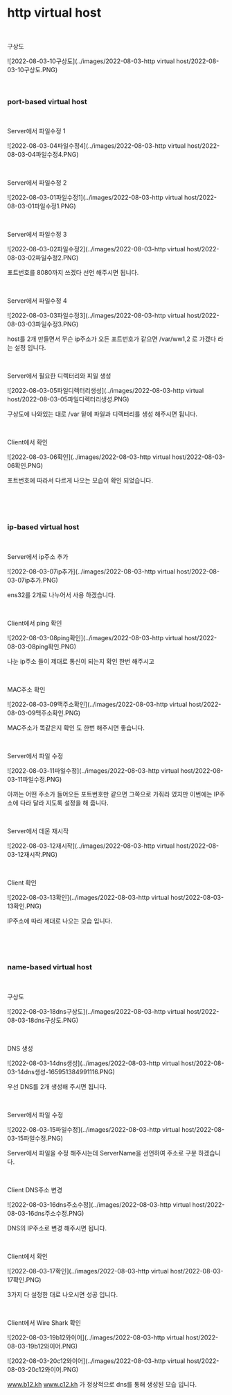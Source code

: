 # http virtual host

<br>

구상도

![2022-08-03-10구상도](../images/2022-08-03-http virtual host/2022-08-03-10구상도.PNG)

<br>

### port-based virtual host

<br>

Server에서 파일수정 1

![2022-08-03-04파일수정4](../images/2022-08-03-http virtual host/2022-08-03-04파일수정4.PNG)

<br>

Server에서 파일수정 2

![2022-08-03-01파일수정1](../images/2022-08-03-http virtual host/2022-08-03-01파일수정1.PNG)

<br>

Server에서 파일수정 3

![2022-08-03-02파일수정2](../images/2022-08-03-http virtual host/2022-08-03-02파일수정2.PNG)

포트번호를 8080까지 쓰겠다 선언 해주시면 됩니다.

<br>

Server에서 파일수정 4

![2022-08-03-03파일수정3](../images/2022-08-03-http virtual host/2022-08-03-03파일수정3.PNG)

host를 2개 만들면서 무슨 ip주소가 오든 포트번호가 같으면 /var/ww1,2 로 가겠다 라는 설정 입니다.

<br>

Server에서 필요한 디렉터리와 피일 생성

![2022-08-03-05파일디렉터리생성](../images/2022-08-03-http virtual host/2022-08-03-05파일디렉터리생성.PNG)

구상도에 나와있는 대로 /var 밑에 파일과 디렉터리를 생성 해주시면 됩니다.

<br>

Client에서 확인

![2022-08-03-06확인](../images/2022-08-03-http virtual host/2022-08-03-06확인.PNG)

포트번호에 따라서 다르게 나오는 모습이 확인 되었습니다.

<br>

<br>

<br>

### ip-based virtual host

<br>

Server에서 ip주소 추가

![2022-08-03-07ip추가](../images/2022-08-03-http virtual host/2022-08-03-07ip추가.PNG)

ens32를 2개로 나누어서 사용 하겠습니다.

<br>

Client에서 ping 확인

![2022-08-03-08ping확인](../images/2022-08-03-http virtual host/2022-08-03-08ping확인.PNG)

나눈 ip주소 들이 제대로 통신이 되는지 확인 한번 해주시고

<br>

MAC주소 확인

![2022-08-03-09맥주소확인](../images/2022-08-03-http virtual host/2022-08-03-09맥주소확인.PNG)

MAC주소가 똑같은지 확인 도 한번 해주시면 좋습니다.

<br>

Server에서 파일 수정

![2022-08-03-11파일수정](../images/2022-08-03-http virtual host/2022-08-03-11파일수정.PNG)

아까는 어떤 주소가 들어오든 포트번호만 같으면 그쪽으로 가줘라 였지만 이번에는 IP주소에 다라 달라 지도록 설정을 해 줍니다.

<br>

Server에서 데몬 재시작

![2022-08-03-12재시작](../images/2022-08-03-http virtual host/2022-08-03-12재시작.PNG)

<br>

Client 확인

![2022-08-03-13확인](../images/2022-08-03-http virtual host/2022-08-03-13확인.PNG)

IP주소에 따라 제대로 나오는 모습 입니다.

<br>

<br>

<br>

### name-based virtual host

<br>

구상도

![2022-08-03-18dns구상도](../images/2022-08-03-http virtual host/2022-08-03-18dns구상도.PNG)

<br>

DNS 생성

![2022-08-03-14dns생성](../images/2022-08-03-http virtual host/2022-08-03-14dns생성-165951384991116.PNG)

우선 DNS를 2개 생성해 주시면 됩니다.

<br>

Server에서 파일 수정

![2022-08-03-15파일수정](../images/2022-08-03-http virtual host/2022-08-03-15파일수정.PNG)

Server에서 파일을 수정 해주시는데 ServerName을 선언하여 주소로 구분 하겠습니다.

<br>

Client DNS주소 변경

![2022-08-03-16dns주소수정](../images/2022-08-03-http virtual host/2022-08-03-16dns주소수정.PNG)

DNS의 IP주소로 변경 해주시면 됩니다.

<br>

Client에서 확인

![2022-08-03-17확인](../images/2022-08-03-http virtual host/2022-08-03-17확인.PNG)

3가지 다 설정한 대로 나오시면 성공 입니다.

<br>

Client에서 Wire Shark 확인

![2022-08-03-19b12와이어](../images/2022-08-03-http virtual host/2022-08-03-19b12와이어.PNG)

![2022-08-03-20c12와이어](../images/2022-08-03-http virtual host/2022-08-03-20c12와이어.PNG)

www.b12.kh   www.c12.kh 가 정상적으로 dns를 통해 생성된 모습 입니다.

<br>

